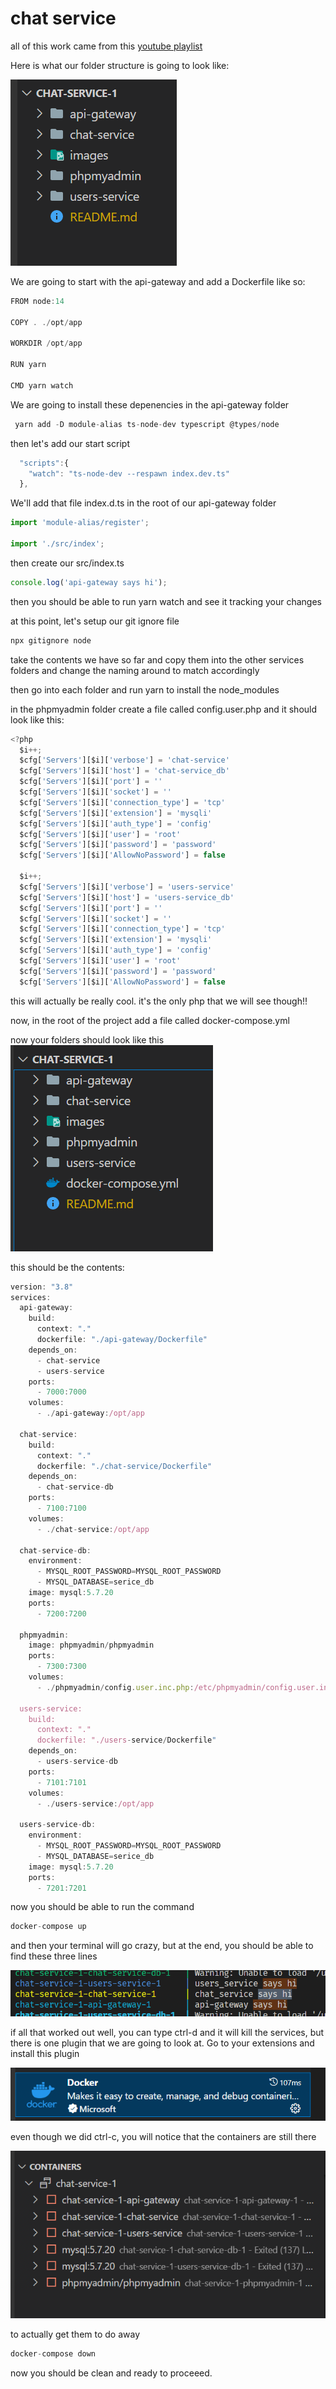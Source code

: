 # chat service

all of this work came from this [youtube playlist](https://www.youtube.com/watch?v=PUmXufS9y-8&list=PLnTRniWXnjf8QRhvnklsyapGfFZ6ACdSf&index=1)

Here is what our folder structure is going to look like:

![alt folder-structure](images/01_folder_structure.png)
 
We are going to start with the api-gateway and add a Dockerfile like so:

 ```js
FROM node:14

COPY . ./opt/app

WORKDIR /opt/app

RUN yarn

CMD yarn watch
 ```

We are going to install these depenencies in the api-gateway folder

```js
 yarn add -D module-alias ts-node-dev typescript @types/node
```

then let's add our start script

```js
  "scripts":{
    "watch": "ts-node-dev --respawn index.dev.ts"
  },
```


We'll add that file index.d.ts in the root of our api-gateway folder

```js
import 'module-alias/register';

import './src/index';
```

then create our src/index.ts

```js
console.log('api-gateway says hi');

```

then you should be able to run yarn watch and see it tracking your changes

at this point, let's setup our git ignore file

```js
npx gitignore node
```

take the contents we have so far and copy them into the other services folders and change the naming around to match accordingly

then go into each folder and run yarn to install the node_modules

in the phpmyadmin folder create a file called config.user.php and it should look like this:

```js
<?php
  $i++;
  $cfg['Servers'][$i]['verbose'] = 'chat-service'
  $cfg['Servers'][$i]['host'] = 'chat-service_db'
  $cfg['Servers'][$i]['port'] = ''
  $cfg['Servers'][$i]['socket'] = ''
  $cfg['Servers'][$i]['connection_type'] = 'tcp'
  $cfg['Servers'][$i]['extension'] = 'mysqli'
  $cfg['Servers'][$i]['auth_type'] = 'config'
  $cfg['Servers'][$i]['user'] = 'root'
  $cfg['Servers'][$i]['password'] = 'password'
  $cfg['Servers'][$i]['AllowNoPassword'] = false

  $i++;
  $cfg['Servers'][$i]['verbose'] = 'users-service'
  $cfg['Servers'][$i]['host'] = 'users-service_db'
  $cfg['Servers'][$i]['port'] = ''
  $cfg['Servers'][$i]['socket'] = ''
  $cfg['Servers'][$i]['connection_type'] = 'tcp'
  $cfg['Servers'][$i]['extension'] = 'mysqli'
  $cfg['Servers'][$i]['auth_type'] = 'config'
  $cfg['Servers'][$i]['user'] = 'root'
  $cfg['Servers'][$i]['password'] = 'password'
  $cfg['Servers'][$i]['AllowNoPassword'] = false
```

this will actually be really cool. it's the only php that we will see though!!

now, in the root of the project add a file called docker-compose.yml

now your folders should look like this
![alt folder_structures2](images/02_folder_structure2.png)

this should be the contents:

```js
version: "3.8"
services:
  api-gateway:
    build:
      context: "."
      dockerfile: "./api-gateway/Dockerfile"
    depends_on:
      - chat-service
      - users-service
    ports:
      - 7000:7000
    volumes:
      - ./api-gateway:/opt/app 

  chat-service:
    build:
      context: "."
      dockerfile: "./chat-service/Dockerfile"
    depends_on:
      - chat-service-db
    ports:
      - 7100:7100
    volumes:
      - ./chat-service:/opt/app    

  chat-service-db:
    environment:
      - MYSQL_ROOT_PASSWORD=MYSQL_ROOT_PASSWORD
      - MYSQL_DATABASE=serice_db
    image: mysql:5.7.20
    ports:
      - 7200:7200

  phpmyadmin:
    image: phpmyadmin/phpmyadmin
    ports:
      - 7300:7300
    volumes:
      - ./phpmyadmin/config.user.inc.php:/etc/phpmyadmin/config.user.inc.php

  users-service:
    build:
      context: "."
      dockerfile: "./users-service/Dockerfile"
    depends_on:
      - users-service-db
    ports:
      - 7101:7101
    volumes:
      - ./users-service:/opt/app    

  users-service-db:
    environment:
      - MYSQL_ROOT_PASSWORD=MYSQL_ROOT_PASSWORD
      - MYSQL_DATABASE=serice_db
    image: mysql:5.7.20
    ports:
      - 7201:7201


```

now you should be able to run the command 

```js
docker-compose up
```

and then your terminal will go crazy, but at the end, you should be able to find these three lines

![alt hi](images/03-hi.png)

if all that worked out well, you can type ctrl-d and it will kill the services, but there is one plugin that we are going to look at. Go to your extensions and install this plugin

![alt docker-plugin](images/05-docker-plugin.png)

even though we did ctrl-c, you will notice that the containers are still there

![alt-containers](images/06-stopped-containers.png)

to actually get them to do away

```js
docker-compose down
```

now you should be clean and ready to proceeed.